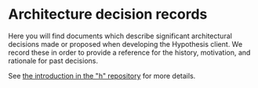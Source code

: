 Architecture decision records
=============================

Here you will find documents which describe significant architectural decisions
made or proposed when developing the Hypothesis client. We record these in
order to provide a reference for the history, motivation, and rationale for past
decisions.

See [the
introduction in the "h" repository](https://github.com/hypothesis/h/blob/master/docs/arch/index.rst)
for more details.
